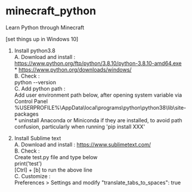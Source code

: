 # minecraft_python
Learn Python through Minecraft

[set things up in Windows 10]
1. Install python3.8  
    A. Download and install : https://www.python.org/ftp/python/3.8.10/python-3.8.10-amd64.exe  
        * https://www.python.org/downloads/windows/  
    B. Check :  
        python --version  
    C. Add python path :  
        Add user environment path below, after opening system variable via Control Panel  
            %USERPROFILE%\AppData\local\programs\python\python38\lib\site-packages  
        *  uninstall Anaconda or Miniconda if they are installed, to avoid path confusion,   particularly when running 'pip install XXX'   

2. Install Sublime text  
    A. Download and install : https://www.sublimetext.com/  
    B. Check :   
        Create test.py file and type below  
            print('test')  
        [Ctrl] + [b] to run the above line  
    C. Customize :   
        Preferences > Settings and modify "translate_tabs_to_spaces": true  

